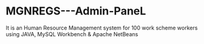 # MGNREGS---Admin-PaneL
It is an Human Resource Management system for 100 work scheme workers using JAVA, MySQL Workbench &amp; Apache NetBeans
